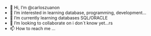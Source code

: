 - 👋 Hi, I’m @carloszuanon
- 👀 I’m interested in learning database, programming, development...
- 🌱 I’m currently learning databases SQL/ORACLE
- 💞️ I’m looking to collaborate on i don´t know yet...rs
- 📫 How to reach me ...

<!---
carloszuanon/carloszuanon is a ✨ special ✨ repository because its `README.md` (this file) appears on your GitHub profile.
You can click the Preview link to take a look at your changes.
--->
